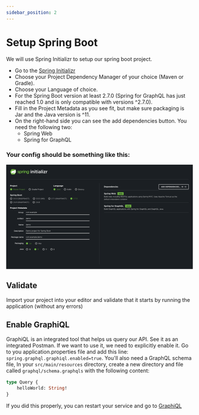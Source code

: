 ```yaml
---
sidebar_position: 2
---
```


# Setup Spring Boot

We will use Spring Initializr to setup our spring boot project.
- Go to the [Spring Initializr](https://start.spring.io/)
- Choose your Project Dependency Manager of your choice (Maven or Gradle).
- Choose your Language of choice.
- For the Spring Boot version at least 2.7.0 (Spring for GraphQL has just reached 1.0 and is only compatible with versions ^2.7.0).
- Fill in the Project Metadata as you see fit, but make sure packaging is Jar and the Java version is ^11.
- On the right-hand side you can see the add dependencies button. You need the following two:
  - Spring Web
  - Spring for GraphQL

### Your config should be something like this:
![img.png](img.png)


## Validate
Import your project into your editor and validate that it starts by running the application (without any errors)

## Enable GraphiQL
GraphiQL is an integrated tool that helps us query our API. See it as an integrated Postman. 
If we want to use it, we need to explicitly enable it. Go to you application.properties file and 
add this line: `spring.graphql.graphiql.enabled=true`. 
You'll also need a GraphQL schema file, In your `src/main/resources` directory, create a new directory and file called `graphql/schema.graphqls`
with the following content:
```graphql
type Query {
    helloWorld: String!
}
```
If you did this properly, you can restart your service and go to [GraphiQL](http://localhost:8080/graphiql)
